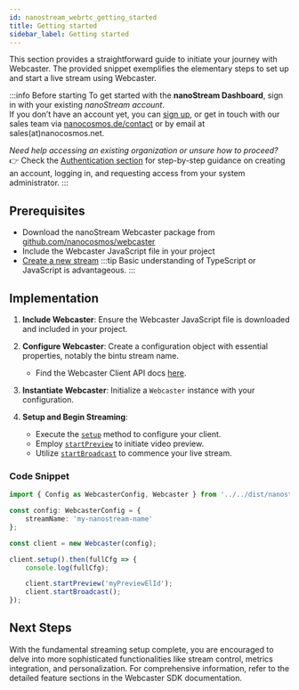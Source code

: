 ```yaml
---
id: nanostream_webrtc_getting_started
title: Getting started
sidebar_label: Getting started
---
```


This section provides a straightforward guide to initiate your journey with Webcaster. The provided snippet exemplifies the elementary steps to set up and start a live stream using Webcaster.

:::info Before starting
To get started with the **nanoStream Dashboard**, sign in with your existing *nanoStream account*.  
If you don’t have an account yet, you can [sign up](https://dashboard.nanostream.cloud/signup), or get in touch with our sales team via [nanocosmos.de/contact](https://www.nanocosmos.de/contact) or by email at sales(at)nanocosmos.net.

*Need help accessing an existing organization or unsure how to proceed?* <br/>
👉  Check the [Authentication section](../dashboard/getting_started#authentication) for step-by-step guidance on creating an account, logging in, and requesting access from your system administrator.
:::


## Prerequisites
- Download the nanoStream Webcaster package from [github.com/nanocosmos/webcaster](https://github.com/nanocosmos/webcaster/)
- Include the Webcaster JavaScript file in your project
- [Create a new stream](../dashboard/start_streaming)
:::tip
Basic understanding of TypeScript or JavaScript is advantageous.
:::

## Implementation

1. **Include Webcaster**: Ensure the Webcaster JavaScript file is downloaded and included in your project.

2. **Configure Webcaster**: Create a configuration object with essential properties, notably the bintu stream name.

   - Find the Webcaster Client API docs [here](../webrtc/nanostream_webrtc_api).

3. **Instantiate Webcaster**: Initialize a `Webcaster` instance with your configuration.

4. **Setup and Begin Streaming**:

    - Execute the [`setup`](https://nanocosmos.github.io/webcaster/docs/classes/webcaster.Webcaster.html#setup) method to configure your client.
    - Employ [`startPreview`](https://nanocosmos.github.io/webcaster/docs/classes/webcaster.Webcaster.html#startPreview) to initiate video preview.
    - Utilize [`startBroadcast`](https://nanocosmos.github.io/webcaster/docs/classes/webcaster.Webcaster.html#startBroadcast) to commence your live stream.

### Code Snippet

```typescript
import { Config as WebcasterConfig, Webcaster } from '../../dist/nanostream.webcaster';

const config: WebcasterConfig = {
    streamName: 'my-nanostream-name'
};

const client = new Webcaster(config);

client.setup().then(fullCfg => {
    console.log(fullCfg);

    client.startPreview('myPreviewElId');
    client.startBroadcast();
});
```

## Next Steps

With the fundamental streaming setup complete, you are encouraged to delve into more sophisticated functionalities like stream control, metrics integration, and personalization. For comprehensive information, refer to the detailed feature sections in the Webcaster SDK documentation.
